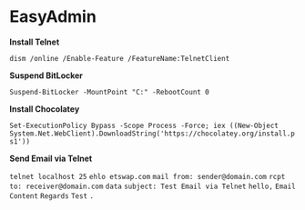 # EasyAdmin
**Install Telnet**

`dism /online /Enable-Feature /FeatureName:TelnetClient`

**Suspend BitLocker**

`Suspend-BitLocker -MountPoint "C:" -RebootCount 0`

**Install Chocolatey**

`Set-ExecutionPolicy Bypass -Scope Process -Force; iex ((New-Object System.Net.WebClient).DownloadString('https://chocolatey.org/install.ps1'))`

**Send Email via Telnet**

`telnet localhost 25`
`ehlo etswap.com`
`mail from: sender@domain.com`
`rcpt to: receiver@domain.com`
`data`
`subject: Test Email via Telnet`
`hello,`
`Email Content`
`Regards`
`Test`
`.`

